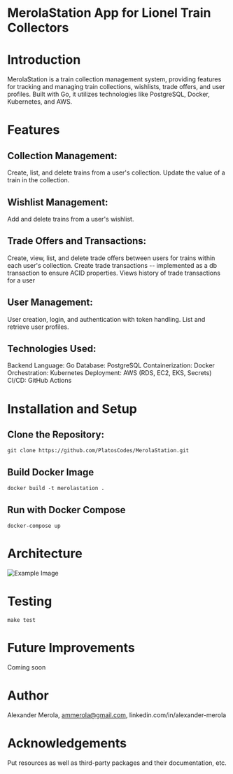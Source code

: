 # MerolaStation App for Lionel Train Collectors 

# Introduction
MerolaStation is a train collection management system, providing features for tracking and managing train collections, wishlists, trade offers, and user profiles. Built with Go, it utilizes technologies like PostgreSQL, Docker, Kubernetes, and AWS.

# Features
## Collection Management:
Create, list, and delete trains from a user's collection. 
Update the value of a train in the collection.

## Wishlist Management:
Add and delete trains from a user's wishlist.

## Trade Offers and Transactions:
Create, view, list, and delete trade offers between users for trains within each user's collection. 
Create trade transactions -- implemented as a db transaction to ensure ACID properties.
Views history of trade transactions for a user

## User Management:
User creation, login, and authentication with token handling.
List and retrieve user profiles.

## Technologies Used:
Backend Language: Go
Database: PostgreSQL
Containerization: Docker
Orchestration: Kubernetes
Deployment: AWS (RDS, EC2, EKS, Secrets)
CI/CD: GitHub Actions

# Installation and Setup
## Clone the Repository:
```git clone https://github.com/PlatosCodes/MerolaStation.git```

## Build Docker Image
```docker build -t merolastation .```

## Run with Docker Compose
```docker-compose up```

# Architecture
![Example Image](images/db_diagram.png)

# Testing
```make test```

# Future Improvements
Coming soon

# Author
Alexander Merola, ammerola@gmail.com, linkedin.com/in/alexander-merola

# Acknowledgements
Put resources as well as third-party packages and their documentation, etc.